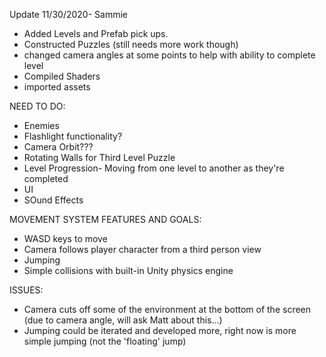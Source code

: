 Update 11/30/2020- Sammie

- Added Levels and Prefab pick ups.
- Constructed Puzzles (still needs more work though) 
- changed camera angles at some points to help with ability to complete level
- Compiled Shaders
- imported assets


NEED TO DO: 
- Enemies
- Flashlight functionality? 
- Camera Orbit???
- Rotating Walls for Third Level Puzzle
- Level Progression- Moving from one level to another as they're completed
- UI
- SOund Effects


MOVEMENT SYSTEM FEATURES AND GOALS:


- WASD keys to move
- Camera follows player character from a third person view
- Jumping
- Simple collisions with built-in Unity physics engine

ISSUES:
- Camera cuts off some of the environment at the bottom of the screen (due to camera angle, will ask Matt about this...)
- Jumping could be iterated and developed more, right now is more simple jumping (not the 'floating' jump)
